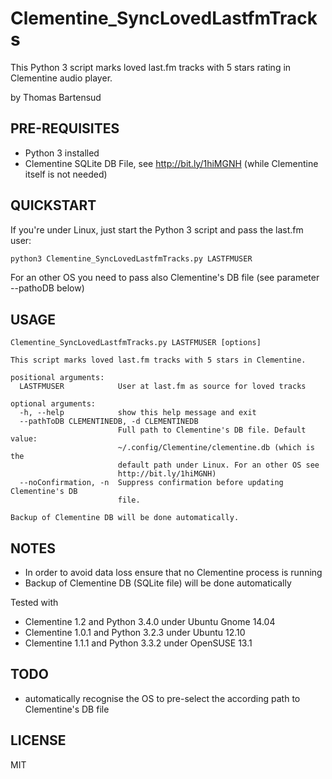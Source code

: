 Clementine_SyncLovedLastfmTracks
================================

This Python 3 script marks loved last.fm tracks with 5 stars rating in Clementine audio player.

by Thomas Bartensud


PRE-REQUISITES
--------------
- Python 3 installed
- Clementine SQLite DB File, see http://bit.ly/1hiMGNH (while Clementine itself is not needed)


QUICKSTART
--------------
If you're under Linux, just start the Python 3 script and pass the last.fm user:
```sh
python3 Clementine_SyncLovedLastfmTracks.py LASTFMUSER
```

For an other OS you need to pass also Clementine's DB file (see parameter --pathoDB below)

USAGE
--------------
```
Clementine_SyncLovedLastfmTracks.py LASTFMUSER [options]

This script marks loved last.fm tracks with 5 stars in Clementine.

positional arguments:
  LASTFMUSER            User at last.fm as source for loved tracks

optional arguments:
  -h, --help            show this help message and exit
  --pathToDB CLEMENTINEDB, -d CLEMENTINEDB
                        Full path to Clementine's DB file. Default value:
                        ~/.config/Clementine/clementine.db (which is the
                        default path under Linux. For an other OS see
                        http://bit.ly/1hiMGNH)
  --noConfirmation, -n  Suppress confirmation before updating Clementine's DB
                        file.

Backup of Clementine DB will be done automatically.
```

NOTES
--------------
- In order to avoid data loss ensure that no Clementine process is running
- Backup of Clementine DB (SQLite file) will be done automatically

Tested with
- Clementine 1.2 and Python 3.4.0 under Ubuntu Gnome 14.04
- Clementine 1.0.1 and Python 3.2.3 under Ubuntu 12.10
- Clementine 1.1.1 and Python 3.3.2 under OpenSUSE 13.1


TODO
--------------
- automatically recognise the OS to pre-select the according path to Clementine's DB file


LICENSE
--------------
MIT
